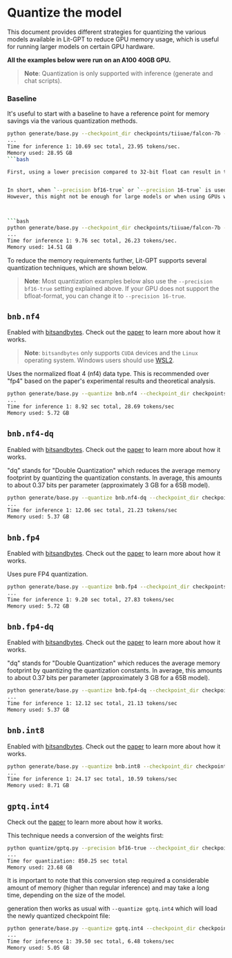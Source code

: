 # Quantize the model

This document provides different strategies for quantizing the various models available in Lit-GPT to reduce GPU memory usage, which is useful for running larger models on certain GPU hardware. 

**All the examples below were run on an A100 40GB GPU.**

> **Note**:
> Quantization is only supported with inference (generate and chat scripts).


### Baseline

It's useful to start with a baseline to have a reference point for memory savings via the various quantization methods.


```bash
python generate/base.py --checkpoint_dir checkpoints/tiiuae/falcon-7b --precision 32-full --max_new_tokens 256
...
Time for inference 1: 10.69 sec total, 23.95 tokens/sec.
Memory used: 28.95 GB
```bash

First, using a lower precision compared to 32-bit float can result in two times reduced memory consumption. You can either try setting `--precision 16-full` for regular 16-bit precision or  `--precision bf16-full` if your GPU supports brain-float 16-bit precision. ([This brief video](https://lightning.ai/courses/deep-learning-fundamentals/9.0-overview-techniques-for-speeding-up-model-training/unit-9.1-accelerated-model-training-via-mixed-precision-training/) explains the difference between regular 16-bit and bf16-bit precision.) 


In short, when `--precision bf16-true` or `--precision 16-true` is used, the model weights will automatically be converted and consume less memory.
However, this might not be enough for large models or when using GPUs with limited memory.



```bash
python generate/base.py --checkpoint_dir checkpoints/tiiuae/falcon-7b --precision bf16-true --max_new_tokens 256
...
Time for inference 1: 9.76 sec total, 26.23 tokens/sec.
Memory used: 14.51 GB
```

To reduce the memory requirements further, Lit-GPT supports several quantization techniques, which are shown below. 

> **Note**:
> Most quantization examples below also use the `--precision bf16-true` setting explained above. If your GPU does not support the bfloat-format, you can change it to `--precision 16-true`.

## `bnb.nf4`

Enabled with [bitsandbytes](https://github.com/TimDettmers/bitsandbytes). Check out the [paper](https://arxiv.org/abs/2305.14314v1) to learn more about how it works.

> **Note**: `bitsandbytes` only supports `CUDA` devices and the `Linux` operating system.
Windows users should use [WSL2](https://learn.microsoft.com/en-us/windows/ai/directml/gpu-cuda-in-wsl).

Uses the normalized float 4 (nf4) data type. This is recommended over "fp4" based on the paper's experimental results and theoretical analysis.

```bash
python generate/base.py --quantize bnb.nf4 --checkpoint_dir checkpoints/tiiuae/falcon-7b --precision bf16-true --max_new_tokens 256
...
Time for inference 1: 8.92 sec total, 28.69 tokens/sec
Memory used: 5.72 GB
```

## `bnb.nf4-dq`

Enabled with [bitsandbytes](https://github.com/TimDettmers/bitsandbytes). Check out the [paper](https://arxiv.org/abs/2305.14314v1) to learn more about how it works.

"dq" stands for "Double Quantization" which reduces the average memory footprint by quantizing the quantization constants.
In average, this amounts to about 0.37 bits per parameter (approximately 3 GB for a 65B model).

```bash
python generate/base.py --quantize bnb.nf4-dq --checkpoint_dir checkpoints/tiiuae/falcon-7b --precision bf16-true --max_new_tokens 256
...
Time for inference 1: 12.06 sec total, 21.23 tokens/sec
Memory used: 5.37 GB
```

## `bnb.fp4`

Enabled with [bitsandbytes](https://github.com/TimDettmers/bitsandbytes). Check out the [paper](https://arxiv.org/abs/2305.14314v1) to learn more about how it works.

Uses pure FP4 quantization.

```bash
python generate/base.py --quantize bnb.fp4 --checkpoint_dir checkpoints/tiiuae/falcon-7b --precision bf16-true --max_new_tokens 256
...
Time for inference 1: 9.20 sec total, 27.83 tokens/sec
Memory used: 5.72 GB
```

## `bnb.fp4-dq`

Enabled with [bitsandbytes](https://github.com/TimDettmers/bitsandbytes). Check out the [paper](https://arxiv.org/abs/2305.14314v1) to learn more about how it works.

"dq" stands for "Double Quantization" which reduces the average memory footprint by quantizing the quantization constants.
In average, this amounts to about 0.37 bits per parameter (approximately 3 GB for a 65B model).

```bash
python generate/base.py --quantize bnb.fp4-dq --checkpoint_dir checkpoints/tiiuae/falcon-7b --precision bf16-true --max_new_tokens 256
...
Time for inference 1: 12.12 sec total, 21.13 tokens/sec
Memory used: 5.37 GB
```

## `bnb.int8`

Enabled with [bitsandbytes](https://github.com/TimDettmers/bitsandbytes). Check out the [paper](https://arxiv.org/abs/2110.02861) to learn more about how it works.

```bash
python generate/base.py --quantize bnb.int8 --checkpoint_dir checkpoints/tiiuae/falcon-7b --precision bf16-true --max_new_tokens 256
...
Time for inference 1: 24.17 sec total, 10.59 tokens/sec
Memory used: 8.71 GB
```

## `gptq.int4`

Check out the [paper](https://arxiv.org/abs/2210.17323) to learn more about how it works.

This technique needs a conversion of the weights first:

```bash
python quantize/gptq.py --precision bf16-true --checkpoint_dir checkpoints/tiiuae/falcon-7b
...
Time for quantization: 850.25 sec total
Memory used: 23.68 GB
```

It is important to note that this conversion step required a considerable amount of memory (higher than regular inference) and may take a long time, depending on the size of the model.

generation then works as usual with `--quantize gptq.int4` which will load the newly quantized checkpoint file:

```bash
python generate/base.py --quantize gptq.int4 --checkpoint_dir checkpoints/tiiuae/falcon-7b --precision 32-true --max_new_tokens 256
...
Time for inference 1: 39.50 sec total, 6.48 tokens/sec
Memory used: 5.05 GB
```

